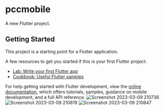 # pccmobile

A new Flutter project.

## Getting Started

This project is a starting point for a Flutter application.

A few resources to get you started if this is your first Flutter project:

- [Lab: Write your first Flutter app](https://docs.flutter.dev/get-started/codelab)
- [Cookbook: Useful Flutter samples](https://docs.flutter.dev/cookbook)

For help getting started with Flutter development, view the
[online documentation](https://docs.flutter.dev/), which offers tutorials,
samples, guidance on mobile development, and a full API reference.
![Screenshot 2023-03-09 210736](https://user-images.githubusercontent.com/121876940/225532515-f889e6cd-ce6e-4e6a-8f28-4c3f063fdf62.png)
![Screenshot 2023-03-09 210819](https://user-images.githubusercontent.com/121876940/225532546-0303314d-eb48-448d-b0f7-c144189f03b9.png)
![Screenshot 2023-03-09 210847](https://user-images.githubusercontent.com/121876940/225532559-6ef6d59d-f251-44b3-bc77-282cfa1d6313.png)
